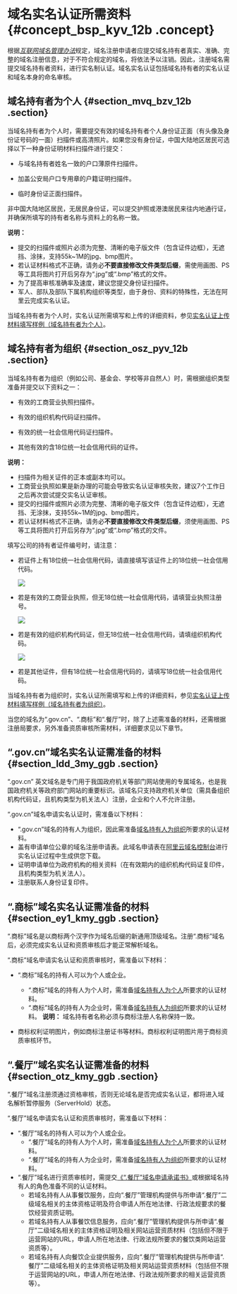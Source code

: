 # 域名实名认证所需资料 {#concept_bsp_kyv_12b .concept}

根据[*互联网域名管理办法*](http://www.miit.gov.cn/n1146295/n1146557/n1146624/c5778555/content.html)规定，域名注册申请者应提交域名持有者真实、准确、完整的域名注册信息，对于不符合规定的域名，将依法予以注销。因此，注册域名需提交域名持有者资料，进行实名制认证。域名实名认证包括域名持有者的实名认证和域名本身的命名审核。

## 域名持有者为个人 {#section_mvq_bzv_12b .section}

当域名持有者为个人时，需要提交有效的域名持有者个人身份证正面（有头像及身份证号码的一面）扫描件或高清照片。如果您没有身份证，中国大陆地区居民可选择以下一种身份证明材料扫描件进行提交：

-   与域名持有者姓名一致的户口薄原件扫描件。

-   加盖公安局户口专用章的户籍证明扫描件。

-   临时身份证正面扫描件。


非中国大陆地区居民，无居民身份证，可以提交护照或港澳居民来往内地通行证，并确保所填写的持有者名称与资料上的名称一致。

**说明：** 

-   提交的扫描件或照片必须为完整、清晰的电子版文件（包含证件边框），无遮挡、涂抹，支持55k~1M的jpg、bmp图片。
-   若认证材料格式不正确，请务必**不要直接修改文件类型后缀**，需使用画图、PS等工具将图片打开后另存为“.jpg”或“.bmp”格式的文件。
-   为了提高审核准确率及速度，建议您提交身份证扫描件。
-   军人、部队及部队下属机构组织等类型，由于身份、资料的特殊性，无法在阿里云完成实名认证。

当域名持有者为个人时，实名认证所需填写和上传的详细资料，参见[实名认证上传材料填写样例（域名持有者为个人）](cn.zh-CN/域名实名认证/实名认证上传材料填写样例/实名认证上传材料填写样例（域名持有者为个人）.md#)。

## 域名持有者为组织 {#section_osz_pyv_12b .section}

当域名持有者为组织（例如公司、基金会、学校等非自然人）时，需根据组织类型准备并提交以下资料之一：

-   有效的工商营业执照扫描件。

-   有效的组织机构代码证扫描件。

-   有效的统一社会信用代码证扫描件。

-   其他有效的含18位统一社会信用代码的证件。


**说明：** 

-   扫描件为相关证件的正本或副本均可以。
-   工商营业执照如果是新办理的可能会导致实名认证审核失败，建议7个工作日之后再次尝试提交实名认证审核。
-   提交的扫描件或照片必须为完整、清晰的电子版文件（包含证件边框），无遮挡、无涂抹，支持55k~1M的jpg、bmp图片。
-   若认证材料格式不正确，请务必**不要直接修改文件类型后缀**，须使用画图、PS等工具将图片打开后另存为“.jpg”或“.bmp”格式的文件。

填写公司的持有者证件编号时，请注意：

-   若证件上有18位统一社会信用代码，请直接填写该证件上的18位统一社会信用代码。

    ![](http://static-aliyun-doc.oss-cn-hangzhou.aliyuncs.com/assets/img/14318/155287672537821_zh-CN.png)

-   若是有效的工商营业执照，但无18位统一社会信用代码，请填营业执照注册号。

    ![](http://static-aliyun-doc.oss-cn-hangzhou.aliyuncs.com/assets/img/14318/155287672637822_zh-CN.png)

-   若是有效的组织机构代码证，但无18位统一社会信用代码，请填组织机构代码。

    ![](http://static-aliyun-doc.oss-cn-hangzhou.aliyuncs.com/assets/img/14318/155287672637823_zh-CN.png)

-   若是其他证件，但有18位统一社会信用代码的，请填写18位统一社会信用代码。


当域名持有者为组织时，实名认证所需填写和上传的详细资料，参见[实名认证上传材料填写样例（域名持有者为组织）](cn.zh-CN/域名实名认证/实名认证上传材料填写样例/实名认证上传材料填写样例（域名持有者为组织）.md#)。

当您的域名为“.gov.cn”、“.商标”和“.餐厅”时，除了上述需准备的材料，还需根据注册局要求，另外准备资质审核所需材料，详细要求见以下章节。

## “.gov.cn”域名实名认证需准备的材料 {#section_ldd_3my_ggb .section}

“.gov.cn” 英文域名是专门用于我国政府机关等部门网站使用的专属域名，也是我国政府机关等政府部门网站的重要标识。该域名只支持政府机关单位（需具备组织机构代码证，且机构类型为机关法人）注册，企业和个人不允许注册。

“.gov.cn”域名申请实名认证时，需准备以下材料：

-   “.gov.cn”域名的持有人为组织，因此需准备[域名持有人为组织](#)所要求的认证材料。
-   盖有申请单位公章的域名注册申请表。此域名申请表在[阿里云域名控制台](https://netcn.console.aliyun.com/core/domain/list)进行实名认证过程中生成供您下载。
-   证明申请单位为政府机构的相关资料（在有效期内的组织机构代码证复印件，且机构类型为机关法人）。
-   注册联系人身份证复印件。

## “.商标”域名实名认证需准备的材料 {#section_ey1_kmy_ggb .section}

“.商标”域名是以商标两个汉字作为域名后缀的新通用顶级域名。注册“.商标”域名后，必须完成实名认证和资质审核后才能正常解析域名。

“.商标”域名申请实名认证和资质审核时，需准备以下材料：

-   “.商标”域名的持有人可以为个人或企业。

    -   “.商标”域名的持有人为个人时，需准备[域名持有人为个人](#)所要求的认证材料。
    -   “.商标”域名的持有人为企业时，需准备[域名持有人为组织](#)所要求的认证材料。
    **说明：** 域名持有者名称必须与商标注册人名称保持一致。

-   商标权利证明图片，例如商标注册证书等材料。商标权利证明图片用于商标资质审核环节。

## “.餐厅”域名实名认证需准备的材料 {#section_otz_kmy_ggb .section}

“.餐厅”域名注册须通过资格审核，否则无论域名是否完成实名认证，都将进入域名解析暂停服务（ServerHold）状态。

“.餐厅”域名申请实名认证和资质审核时，需准备以下材料：

-   “.餐厅”域名的持有人可以为个人或企业。
    -   “.餐厅”域名的持有人为个人时，需准备[域名持有人为个人](#)所要求的认证材料。
    -   “.餐厅”域名的持有人为企业时，需准备[域名持有人为组织](#)所要求的认证材料。
-   “.餐厅”域名进行资质审核时，需提交[《“.餐厅”域名申请承诺书》](https://files.alicdn.com/tpsservice/2eda029ef45f9bd05e88909ba3920bb2.pdf)或根据域名持有人的角色准备不同的认证材料。
    -   若域名持有人从事餐饮服务，应向“.餐厅”管理机构提供与所申请“.餐厅”二级域名相关的主体资格证明及符合申请人所在地法律、行政法规要求的餐饮经营资质证明。
    -   若域名持有人从事餐饮信息服务，应向“.餐厅”管理机构提供与所申请“.餐厅”二级域名相关的主体资格证明及相关网站运营资质材料（包括但不限于运营网站的URL，申请人所在地法律、行政法规所要求的餐饮类网站运营资质等）。
    -   若域名持有人向餐饮企业提供服务，应向“.餐厅”管理机构提供与所申请“.餐厅”二级域名相关的主体资格证明及相关网站运营资质材料（包括但不限于运营网站的URL，申请人所在地法律、行政法规所要求的相关运营资质等）。

